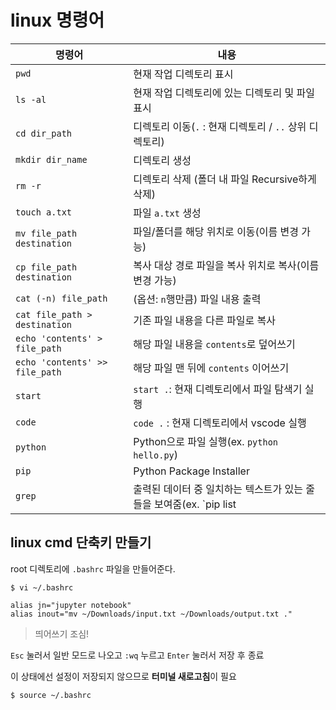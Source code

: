# linux 명령어

| 명령어 | 내용 |
| ------ | ---- |
| `pwd` | 현재 작업 디렉토리 표시 |
| `ls -al` | 현재 작업 디렉토리에 있는 디렉토리 및 파일 표시 |
| `cd dir_path` | 디렉토리 이동(`.` : 현재 디렉토리 / `..` 상위 디렉토리) |
| `mkdir dir_name` | 디렉토리 생성 |
| `rm -r` | 디렉토리 삭제 (폴더 내 파일 Recursive하게 삭제) |
| `touch a.txt` | 파일 `a.txt` 생성 |
| `mv file_path destination` | 파일/폴더를 해당 위치로 이동(이름 변경 가능) |
| `cp file_path destination` | 복사 대상 경로 파일을 복사 위치로 복사(이름 변경 가능) |
| `cat (-n) file_path` | (옵션: `n`행만큼) 파일 내용 출력 |
| `cat file_path > destination` | 기존 파일 내용을 다른 파일로 복사 |
| `echo 'contents' > file_path` | 해당 파일 내용을 `contents`로 덮어쓰기 |
| `echo 'contents' >> file_path` | 해당 파일 맨 뒤에 `contents` 이어쓰기 |
| `start` | `start .`: 현재 디렉토리에서 파일 탐색기 실행 |
| `code` | `code .` : 현재 디렉토리에서 vscode 실행 |
| `python` | Python으로 파일 실행(ex. `python hello.py`) |
| `pip` | Python Package Installer |
| `grep` | 출력된 데이터 중 일치하는 텍스트가 있는 줄들을 보여줌(ex. `pip list | grep django`) |


## linux cmd 단축키 만들기

root 디렉토리에 `.bashrc` 파일을 만들어준다.

```shell
$ vi ~/.bashrc
```

```vi
alias jn="jupyter notebook"
alias inout="mv ~/Downloads/input.txt ~/Downloads/output.txt ."
```

> 띄어쓰기 조심!

`Esc` 눌러서 일반 모드로 나오고 `:wq` 누르고 `Enter` 눌러서 저장 후 종료

이 상태에선 설정이 저장되지 않으므로 **터미널 새로고침**이 필요

```shell
$ source ~/.bashrc
```
